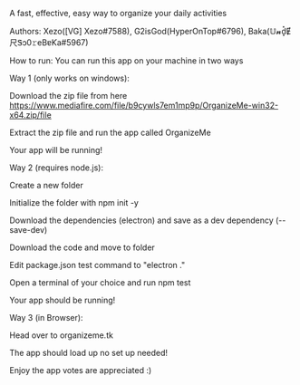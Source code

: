 A fast, effective, easy way to organize your daily activities

Authors: Xezo([VG] Xezo#7588), G2isGod(HyperOnTop#6796), Baka(𝕌𝓷d͓̽Ɇ尺Ꮥɔ0𝚛eBɐƘa#5967)

How to run:
You can run this app on your machine in two ways

Way 1 (only works on windows):

Download the zip file from here https://www.mediafire.com/file/b9cywls7em1mp9p/OrganizeMe-win32-x64.zip/file

Extract the zip file and run the app called OrganizeMe

Your app will be running!


Way 2 (requires node.js):

Create a new folder

Initialize the folder with npm init -y

Download the dependencies (electron) and save as a dev dependency (--save-dev)

Download the code and move to folder

Edit package.json test command to "electron ."

Open a terminal of your choice and run npm test

Your app should be running!


Way 3 (in Browser):

Head over to organizeme.tk

The app should load up no set up needed!

Enjoy the app votes are appreciated :)
